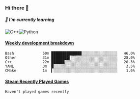 ### Hi there 👋

##### 🌱 I’m currently learning

![C++](https://img.shields.io/badge/-C++-00599C?style=flat-square&logo=c)![Python](https://img.shields.io/badge/-Python-black?style=flat-square&logo=Python)


<!-- waka-box start -->
#### <a href="https://gist.github.com/bf274261b4c8553e17fc709dfc3cfa97" target="_blank">Weekly development breakdown</a>
```text
Bash        	 50m █████████████▊░░░░░░░░░░░░░░░░   46.0% 
Other       	 31m ████████▍░░░░░░░░░░░░░░░░░░░░░   28.0% 
C++         	 22m ██████░░░░░░░░░░░░░░░░░░░░░░░░   20.3% 
YAML        	 3m  █░░░░░░░░░░░░░░░░░░░░░░░░░░░░░    3.5% 
CMake       	 1m  ▍░░░░░░░░░░░░░░░░░░░░░░░░░░░░░    1.6% 
```
<!-- Powered by https://github.com/YouEclipse/waka-box-go . -->
<!-- waka-box end -->



 <!-- steam-box start -->
#### <a href="https://gist.github.com/afc28dc1b85d9bc5cebfbe9d5e3639db" target="_blank">Steam Recently Played Games</a>
```text
Haven't played games recently
```
<!-- Powered by https://github.com/YouEclipse/steam-box . -->
<!-- steam-box end -->

<!--
**KomoreKalu/KomoreKalu** is a ✨ _special_ ✨ repository because its `README.md` (this file) appears on your GitHub profile.

Here are some ideas to get you started:

- 🔭 I’m currently working on ...
- 🌱 I’m currently learning ...
- 👯 I’m looking to collaborate on ...
- 🤔 I’m looking for help with ...
- 💬 Ask me about ...
- 📫 How to reach me: ...
- 😄 Pronouns: ...
- ⚡ Fun fact: ...
-->
